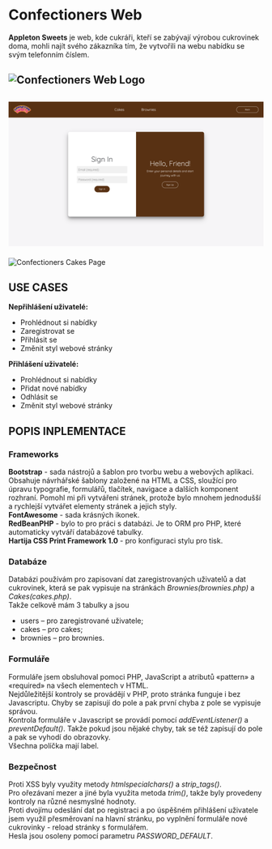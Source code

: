 # Confectioners Web
**Appleton Sweets** je web, kde cukráři, kteří se zabývají výrobou cukrovinek doma, mohli najít svého zákazníka tím, že vytvořili na webu nabídku se svým telefonním číslem.   

![Confectioners Web Logo](/resources/main-page-screenshot.png?raw=true "Main Page")
----------
![Confectioners Sign-in Page](/resources/signin-page.png?raw=true "Sign-In Page")
----------
![Confectioners Cakes Page](/resources/cakes-page.png?raw=true "Cakes Page")

## USE CASES

**Nepřihlášení uživatelé:**
 * Prohlédnout si nabídky
 * Zaregistrovat se
 * Přihlásit se
 * Změnit styl webové stránky    

**Přihlášení uživatelé:**
 * Prohlédnout si nabídky
 * Přidat nové nabídky
 * Odhlásit se
 * Změnit styl webové stránky

## POPIS INPLEMENTACE

### Frameworks

**Bootstrap** - sada nástrojů a šablon pro tvorbu webu a webových aplikaci. Obsahuje návrhářské šablony založené na HTML a CSS, sloužící pro úpravu typografie, formulářů, tlačítek, navigace a dalších komponent rozhraní. Pomohl mi při vytvářeni stránek, protože bylo mnohem jednodušší a rychlejší vytvářet elementy stránek a jejich styly.     
**FontAwesome** - sada krásných ikonek.     
**RedBeanPHP** - bylo to pro práci s databázi. Je to ORM pro PHP, které automaticky vytváří databázové tabulky.     
**Hartija CSS Print Framework 1.0** - pro konfiguraci stylu pro tisk.     

### Databáze 

Databázi používám pro zapisovaní dat zaregistrovaných uživatelů a dat cukrovinek, která se pak vypisuje na stránkách *Brownies(brownies.php)* a *Cakes(cakes.php)*.     
Takže celkově mám 3 tabulky a jsou
 * users – pro zaregistrované uživatele; 
 * cakes – pro cakes;
 * brownies – pro brownies.

### Formuláře

Formuláře jsem obsluhoval pomoci PHP, JavaScript a atributů «pattern» a «required» na všech elementech v HTML.     
Nejdůležitější kontroly se provádějí v PHP, proto stránka funguje i bez Javascriptu. Chyby se zapisují do pole a pak první chyba z pole se vypisuje správou.     
Kontrola formuláře v Javascript se provádí pomocí *addEventListener()* a *preventDefault()*. Takže pokud jsou nějaké chyby, tak se též zapisují do pole a pak se vyhodí do obrazovky.    
Všechna políčka mají label.    

### Bezpečnost

Proti XSS byly využity metody *htmlspecialchars()* a *strip_tags()*.    
Pro ořezávaní mezer a jiné byla využita metoda *trim()*, takže byly provedeny kontroly na různé nesmyslné hodnoty.    
Proti dvojímu odeslání dat po registraci a po úspěšném přihlášení uživatele jsem využil přesměrovaní na hlavní stránku, po vyplnění formuláře nové cukrovinky - reload stránky s formulářem.    
Hesla jsou osoleny pomocí parametru *PASSWORD_DEFAULT*.    
